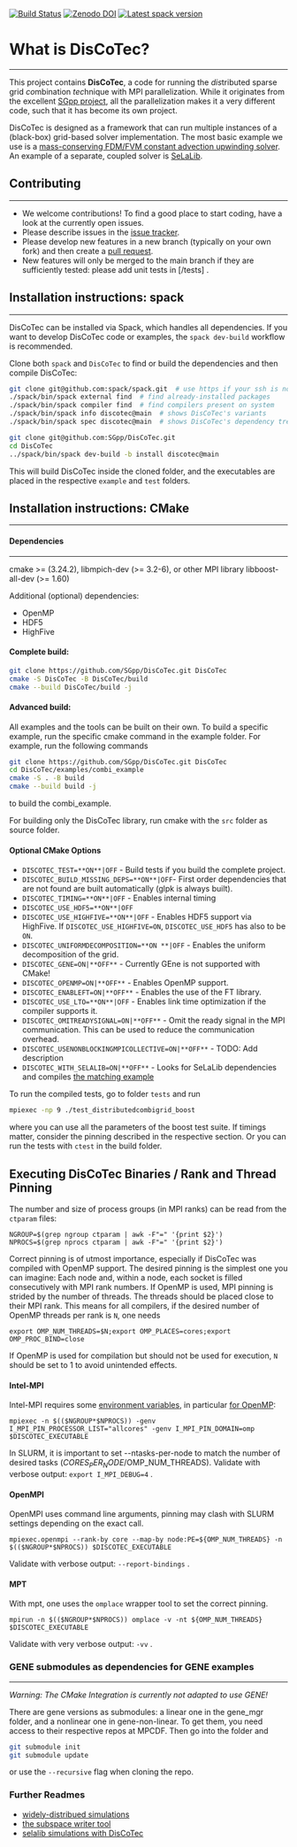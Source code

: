 
[![Build Status](https://jenkins-sim.informatik.uni-stuttgart.de/buildStatus/icon?job=DisCoTec%2Fmain)](https://jenkins-sim.informatik.uni-stuttgart.de/job/DisCoTec/job/main/)
[![Zenodo DOI](https://zenodo.org/badge/226341053.svg)](https://zenodo.org/badge/latestdoi/226341053)
[![Latest spack version](https://img.shields.io/spack/v/discotec)](https://spack.readthedocs.io/en/latest/package_list.html#discotec)

# What is DisCoTec?
---------------------------

This project contains __DisCoTec__, a code for running the *dis*tributed sparse grid *co*mbination *tec*hnique with MPI parallelization. 
While it originates from the excellent [SGpp project](https://github.com/SGpp/SGpp), all the parallelization makes it a very different code, such that it has become its own project.

DisCoTec is designed as a framework that can run multiple instances of a (black-box) grid-based solver implementation.
The most basic example we use is a [mass-conserving FDM/FVM constant advection upwinding solver](/examples/distributed_advection/).
An example of a separate, coupled solver is [SeLaLib](/examples/selalib_distributed/).


## Contributing
---------
* We welcome contributions! To find a good place to start coding, have a look at the currently open issues.
* Please describe issues in the [issue tracker](https://github.com/SGpp/DisCoTec/issues).
* Please develop new features in a new branch (typically on your own fork) and then create a [pull request](https://github.com/SGpp/DisCoTec/pulls).
* New features will only be merged to the main branch if they are sufficiently tested: please add unit tests in [/tests] .


## Installation instructions: spack
--------------------------

DisCoTec can be installed via Spack, which handles all dependencies.
If you want to develop DisCoTec code or examples, the `spack dev-build` workflow is recommended.

Clone both `spack` and `DisCoTec` to find or build the dependencies and then compile DisCoTec:
```bash
git clone git@github.com:spack/spack.git  # use https if your ssh is not set up on github
./spack/bin/spack external find  # find already-installed packages
./spack/bin/spack compiler find  # find compilers present on system
./spack/bin/spack info discotec@main  # shows DisCoTec's variants 
./spack/bin/spack spec discotec@main  # shows DisCoTec's dependency tree and which parts are already found

git clone git@github.com:SGpp/DisCoTec.git
cd DisCoTec
../spack/bin/spack dev-build -b install discotec@main
```
This will build DisCoTec inside the cloned folder, and the executables are placed in the respective `example` and `test` folders.


## Installation instructions: CMake
--------------------------
#### Dependencies
--------------
cmake >= (3.24.2),
libmpich-dev (>= 3.2-6), or other MPI library
libboost-all-dev (>= 1.60)

Additional (optional) dependencies:
- OpenMP
- HDF5
- HighFive 

#### Complete build:
```bash
git clone https://github.com/SGpp/DisCoTec.git DisCoTec
cmake -S DisCoTec -B DisCoTec/build
cmake --build DisCoTec/build -j
```

#### Advanced build:

All examples and the tools can be built on their own. 
To build a specific example, run the specific cmake command in the example folder. 
For example, run the following commands
```bash
git clone https://github.com/SGpp/DisCoTec.git DisCoTec
cd DisCoTec/examples/combi_example
cmake -S . -B build
cmake --build build -j
```
to build the combi_example.


For building only the DisCoTec library, run cmake with the `src` folder as source folder.

#### Optional CMake Options
- `DISCOTEC_TEST=**ON**|OFF` - Build tests if you build the complete project.
- `DISCOTEC_BUILD_MISSING_DEPS=**ON**|OFF`- First order dependencies that are not found are built automatically (glpk is always built).
- `DISCOTEC_TIMING=**ON**|OFF` - Enables internal timing
- `DISCOTEC_USE_HDF5=**ON**|OFF`
- `DISCOTEC_USE_HIGHFIVE=**ON**|OFF` - Enables HDF5 support via HighFive. If `DISCOTEC_USE_HIGHFIVE=ON`, `DISCOTEC_USE_HDF5` has also to be `ON`.
- `DISCOTEC_UNIFORMDECOMPOSITION=**ON **|OFF` - Enables the uniform decomposition of the grid.
- `DISCOTEC_GENE=ON|**OFF**` - Currently GEne is not supported with CMake!
- `DISCOTEC_OPENMP=ON|**OFF**` - Enables OpenMP support.
- `DISCOTEC_ENABLEFT=ON|**OFF**` - Enables the use of the FT library.
- `DISCOTEC_USE_LTO=**ON**|OFF` - Enables link time optimization if the compiler supports it.
- `DISCOTEC_OMITREADYSIGNAL=ON|**OFF**` - Omit the ready signal in the MPI communication. This can be used to reduce the communication overhead.
- `DISCOTEC_USENONBLOCKINGMPICOLLECTIVE=ON|**OFF**` - TODO: Add description
- `DISCOTEC_WITH_SELALIB=ON|**OFF**` - Looks for SeLaLib dependencies and compiles [the matching example](/examples/selalib_distributed/)


To run the compiled tests, go to folder `tests` and run
```bash
mpiexec -np 9 ./test_distributedcombigrid_boost
```
where you can use all the parameters of the boost test suite.
If timings matter, consider the pinning described in the respective section.
Or you can run the tests with `ctest` in the build folder.

## Executing DisCoTec Binaries / Rank and Thread Pinning
The number and size of process groups (in MPI ranks) can be read from the `ctparam` files:
```
NGROUP=$(grep ngroup ctparam | awk -F"=" '{print $2}')
NPROCS=$(grep nprocs ctparam | awk -F"=" '{print $2}')
```

Correct pinning is of utmost importance, especially if DisCoTec was compiled with OpenMP support.
The desired pinning is the simplest one you can imagine: Each node and, within a node, each socket is filled consecutively with MPI rank numbers.
If OpenMP is used, MPI pinning is strided by the number of threads. The threads should be placed close to their MPI rank.
This means for all compilers, if the desired number of OpenMP threads per rank is `N`, one needs
```
export OMP_NUM_THREADS=$N;export OMP_PLACES=cores;export OMP_PROC_BIND=close
```
If OpenMP is used for compilation but should not be used for execution, `N` should be set to 1 to avoid unintended effects.

#### Intel-MPI
Intel-MPI requires some [environment variables](https://software.intel.com/content/www/us/en/develop/documentation/mpi-developer-reference-linux/top/environment-variable-reference/process-pinning/environment-variables-for-process-pinning.html), in particular [for OpenMP](https://www.intel.com/content/www/us/en/docs/mpi-library/developer-guide-linux/2021-6/running-an-mpi-openmp-program.html):
```
mpiexec -n $(($NGROUP*$NPROCS)) -genv I_MPI_PIN_PROCESSOR_LIST="allcores" -genv I_MPI_PIN_DOMAIN=omp $DISCOTEC_EXECUTABLE
```
In SLURM, it is important to set --ntasks-per-node to match the number of desired tasks ($CORES_PER_NODE/$OMP_NUM_THREADS). 
Validate with verbose output: `export I_MPI_DEBUG=4` .

#### OpenMPI
OpenMPI uses command line arguments, pinning may clash with SLURM settings depending on the exact call.

```
mpiexec.openmpi --rank-by core --map-by node:PE=${OMP_NUM_THREADS} -n $(($NGROUP*$NPROCS)) $DISCOTEC_EXECUTABLE
```
Validate with verbose output: `--report-bindings` .

#### MPT
With mpt, one uses the `omplace` wrapper tool to set the correct pinning.
```
mpirun -n $(($NGROUP*$NPROCS)) omplace -v -nt ${OMP_NUM_THREADS} $DISCOTEC_EXECUTABLE
```
Validate with very verbose output: `-vv` .

### GENE  submodules as dependencies for GENE examples
----------------
_Warning: The CMake Integration is currently not adapted to use GENE!_

There are gene versions as submodules: a linear one in the gene_mgr folder, and 
a nonlinear one in gene-non-linear. To get them, you need access to their 
respective repos at MPCDF. Then go into the folder and

``` bash
git submodule init
git submodule update
```
or use the `--recursive` flag when cloning the repo.


### Further Readmes
- [widely-distribued simulations](/third_level_manager/README.md)
- [the subspace writer tool](/tools/subspace_writer/README.md)
- [selalib simulations with DisCoTec](/examples/selalib_distributed/README.md)

